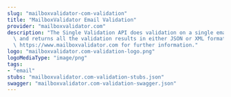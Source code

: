```yaml
---
slug: "mailboxvalidator-com-validation"
title: "MailboxValidator Email Validation"
provider: "mailboxvalidator.com"
description: "The Single Validation API does validation on a single email address\
  \ and returns all the validation results in either JSON or XML format. Refer to\
  \ https://www.mailboxvalidator.com for further information."
logo: "mailboxvalidator.com-validation-logo.png"
logoMediaType: "image/png"
tags:
- "email"
stubs: "mailboxvalidator.com-validation-stubs.json"
swagger: "mailboxvalidator.com-validation-swagger.json"
---
```

